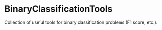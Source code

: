 # BinaryClassificationTools
Collection of useful tools for binary classification problems (F1 score, etc.).
